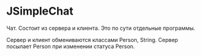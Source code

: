 JSimpleChat
===========
Чат. Состоит из сервера и клиента. Это по сути отдельные программы.

Сервер и клиент обмениваются классами Person, String. 
Сервер посылает Person при изменении статуса Person. 
